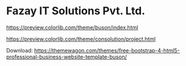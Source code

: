 # Fazay IT Solutions Pvt. Ltd.

https://preview.colorlib.com/theme/buson/index.html

https://preview.colorlib.com/theme/consolution/project.html

Download: https://themewagon.com/themes/free-bootstrap-4-html5-professional-business-website-template-buson/
